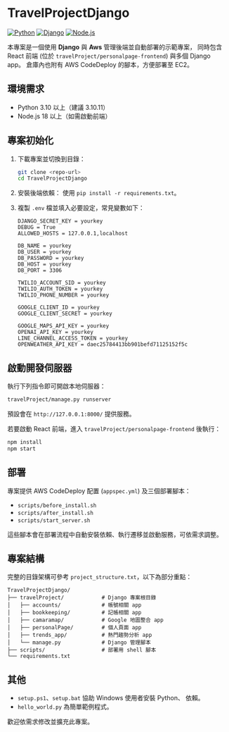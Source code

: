 # TravelProjectDjango


[![Python](https://img.shields.io/badge/python-3.10%2B-blue?logo=python)](https://www.python.org/)
[![Django](https://img.shields.io/badge/Django-5.1.6-green?logo=django)](https://www.djangoproject.com/)
[![Node.js](https://img.shields.io/badge/Node.js-18%2B-brightgreen?logo=node.js)](https://nodejs.org/)



本專案是一個使用 **Django** 與 **Aws** 管理後端並自動部署的示範專案，
同時包含 React 前端 (位於 `travelProject/personalpage-frontend`) 與多個 Django app。
倉庫內也附有 AWS CodeDeploy 的腳本，方便部署至 EC2。

## 環境需求

- Python 3.10 以上（建議 3.10.11）
- Node.js 18 以上（如需啟動前端）

## 專案初始化

1. 下載專案並切換到目錄：
   ```bash
   git clone <repo-url>
   cd TravelProjectDjango
   ```
2. 安裝後端依賴：
   使用 `pip install -r requirements.txt`。
   
4. 複製 `.env` 檔並填入必要設定，常見變數如下：
   ```env
   DJANGO_SECRET_KEY = yourkey
   DEBUG = True
   ALLOWED_HOSTS = 127.0.0.1,localhost
   
   DB_NAME = yourkey
   DB_USER = yourkey
   DB_PASSWORD = yourkey
   DB_HOST = yourkey
   DB_PORT = 3306
   
   TWILIO_ACCOUNT_SID = yourkey
   TWILIO_AUTH_TOKEN = yourkey
   TWILIO_PHONE_NUMBER = yourkey
   
   GOOGLE_CLIENT_ID = yourkey
   GOOGLE_CLIENT_SECRET = yourkey
   
   GOOGLE_MAPS_API_KEY = yourkey
   OPENAI_API_KEY = yourkey
   LINE_CHANNEL_ACCESS_TOKEN = yourkey
   OPENWEATHER_API_KEY = daec25784413bb901befd71125152f5c
   ```


## 啟動開發伺服器

執行下列指令即可開啟本地伺服器：
```bash
travelProject/manage.py runserver
```
預設會在 `http://127.0.0.1:8000/` 提供服務。

若要啟動 React 前端，進入 `travelProject/personalpage-frontend` 後執行：
```bash
npm install
npm start
```



## 部署

專案提供 AWS CodeDeploy 配置 (`appspec.yml`) 及三個部署腳本：
- `scripts/before_install.sh`
- `scripts/after_install.sh`
- `scripts/start_server.sh`

這些腳本會在部署流程中自動安裝依賴、執行遷移並啟動服務，可依需求調整。

## 專案結構

完整的目錄架構可參考 `project_structure.txt`，以下為部分重點：

```
TravelProjectDjango/
├── travelProject/            # Django 專案根目錄
│   ├── accounts/             # 帳號相關 app
│   ├── bookkeeping/          # 記帳相關 app
│   ├── camaramap/            # Google 地圖整合 app
│   ├── personalPage/         # 個人頁面 app
│   ├── trends_app/           # 熱門趨勢分析 app
│   └── manage.py             # Django 管理腳本
├── scripts/                  # 部署用 shell 腳本
└── requirements.txt          
```


## 其他

- `setup.ps1`、`setup.bat` 協助 Windows 使用者安裝 Python、 依賴。
- `hello_world.py` 為簡單範例程式。

歡迎依需求修改並擴充此專案。
